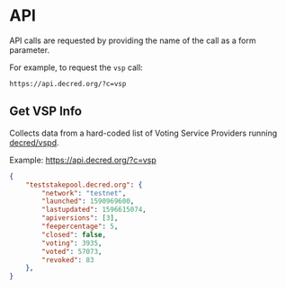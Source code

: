 # API

API calls are requested by providing the name of the call as a form parameter.

For example, to request the `vsp` call:

```no-highlight
https://api.decred.org/?c=vsp
```

## Get VSP Info

Collects data from a hard-coded list of Voting Service Providers running
[decred/vspd](https://github.com/decred/vspd).

Example: <https://api.decred.org/?c=vsp>

```json
{
    "teststakepool.decred.org": {
        "network": "testnet",
        "launched": 1590969600,
        "lastupdated": 1596615074,
        "apiversions": [3],
        "feepercentage": 5,
        "closed": false,
        "voting": 3935,
        "voted": 57073,
        "revoked": 83
    },
}
```
